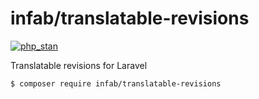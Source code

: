 # infab/translatable-revisions

[![php_stan](https://img.shields.io/badge/PHPStan-level%207-brightgreen.svg)](https://gitlab.com/infab/translatable-revisions/-/commits/main)


Translatable revisions for Laravel


```bash
$ composer require infab/translatable-revisions
```

